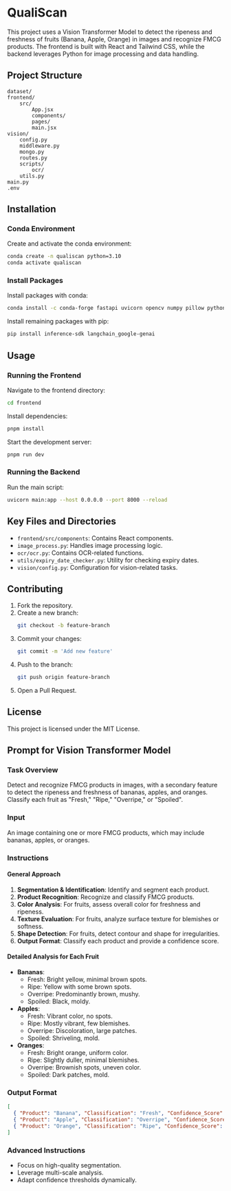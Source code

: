 # QualiScan

This project uses a Vision Transformer Model to detect the ripeness and freshness of fruits (Banana, Apple, Orange) in images and recognize FMCG products. The frontend is built with React and Tailwind CSS, while the backend leverages Python for image processing and data handling.

## Project Structure

```
dataset/
frontend/
    src/
        App.jsx
        components/
        pages/
        main.jsx
vision/
    config.py
    middleware.py
    mongo.py
    routes.py
    scripts/
        ocr/
    utils.py
main.py
.env
```

## Installation

### Conda Environment

Create and activate the conda environment:
```sh
conda create -n qualiscan python=3.10
conda activate qualiscan
```

### Install Packages

Install packages with conda:
```sh
conda install -c conda-forge fastapi uvicorn opencv numpy pillow python-dotenv
```

Install remaining packages with pip:
```sh
pip install inference-sdk langchain_google-genai
```

## Usage

### Running the Frontend

Navigate to the frontend directory:
```sh
cd frontend
```

Install dependencies:
```sh
pnpm install
```

Start the development server:
```sh
pnpm run dev
```

### Running the Backend

Run the main script:
```sh
uvicorn main:app --host 0.0.0.0 --port 8000 --reload
```

## Key Files and Directories

- `frontend/src/components`: Contains React components.
- `image_process.py`: Handles image processing logic.
- `ocr/ocr.py`: Contains OCR-related functions.
- `utils/expiry_date_checker.py`: Utility for checking expiry dates.
- `vision/config.py`: Configuration for vision-related tasks.

## Contributing

1. Fork the repository.
2. Create a new branch:
    ```sh
    git checkout -b feature-branch
    ```
3. Commit your changes:
    ```sh
    git commit -m 'Add new feature'
    ```
4. Push to the branch:
    ```sh
    git push origin feature-branch
    ```
5. Open a Pull Request.

## License

This project is licensed under the MIT License.

## Prompt for Vision Transformer Model

### Task Overview

Detect and recognize FMCG products in images, with a secondary feature to detect the ripeness and freshness of bananas, apples, and oranges. Classify each fruit as "Fresh," "Ripe," "Overripe," or "Spoiled".

### Input

An image containing one or more FMCG products, which may include bananas, apples, or oranges.

### Instructions

#### General Approach

1. **Segmentation & Identification**: Identify and segment each product.
2. **Product Recognition**: Recognize and classify FMCG products.
3. **Color Analysis**: For fruits, assess overall color for freshness and ripeness.
4. **Texture Evaluation**: For fruits, analyze surface texture for blemishes or softness.
5. **Shape Detection**: For fruits, detect contour and shape for irregularities.
6. **Output Format**: Classify each product and provide a confidence score.

#### Detailed Analysis for Each Fruit

- **Bananas**:
  - Fresh: Bright yellow, minimal brown spots.
  - Ripe: Yellow with some brown spots.
  - Overripe: Predominantly brown, mushy.
  - Spoiled: Black, moldy.
- **Apples**:
  - Fresh: Vibrant color, no spots.
  - Ripe: Mostly vibrant, few blemishes.
  - Overripe: Discoloration, large patches.
  - Spoiled: Shriveling, mold.
- **Oranges**:
  - Fresh: Bright orange, uniform color.
  - Ripe: Slightly duller, minimal blemishes.
  - Overripe: Brownish spots, uneven color.
  - Spoiled: Dark patches, mold.

### Output Format

```json
[
  { "Product": "Banana", "Classification": "Fresh", "Confidence_Score": 0.95 },
  { "Product": "Apple", "Classification": "Overripe", "Confidence_Score": 0.85 },
  { "Product": "Orange", "Classification": "Ripe", "Confidence_Score": 0.92 }
]
```

### Advanced Instructions

- Focus on high-quality segmentation.
- Leverage multi-scale analysis.
- Adapt confidence thresholds dynamically.